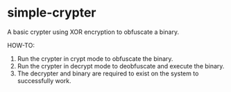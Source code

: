 # simple-crypter
A basic crypter using XOR encryption to obfuscate a binary.

HOW-TO:  
1. Run the crypter in crypt mode to obfuscate the binary.  
2. Run the crypter in decrypt mode to deobfuscate and execute the binary.  
3. The decrypter and binary are required to exist on the system to successfully work.  
